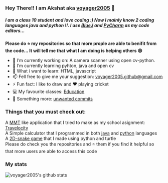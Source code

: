 ### Hey There!! I am Akshat aka [voyager2005] 👋
##### I am a class 10 student and love coding :) Now I mainly know 2 coding languages java and python !!. I use [BlueJ] and [PyCharm] as my code editors...
 **Please do ⭐ my repositories so that more prople are able to benifit from the code... It will tell me that what I am doing is helping others 😄**
- 🔭 I’m currently working on: A camera scanner using open cv-python.
- 🌱 I’m currently learning pyhton, java and open cv
- 📖 What i want to learn: HTML, javascript 
- 📫 Fell free to give me your suggestion: voyager2005.github@gmail.com 
- ⚡ Fun fact: I like to draw and ❤ playing cricket
- 💻 My favourite classes: [Education]
- 🎃 Something more: [unwanted commits] 

### Things that you must check out:
A [MMT] like application that I tried to make as my school asignment: [Travelocity]  
A Simple calculator that I programmed in both [java] and [python] languages 
<br />A [2D-snake game] that I made using python and turtle
<br />
Please do check you the repositories and ⭐ them if you find it helpful so that more users are able to access this code

### My stats
![voyager2005's github stats](https://github-readme-stats.vercel.app/api?username=voyager2005&show_icons=true&theme=tokyonight&bg_color=0d1117&text_color=ffffff&icon_color=ab6eef)

[Simple calculator]: https://github.com/voyager2005/simple-calculator.git
[Education]: http://www.techsparx.guru/
[voyager2005]: https://github.com/voyager2005
[java]: https://github.com/voyager2005/simple-calculator-java
[python]: https://github.com/voyager2005/simple-calculator-python
[BlueJ]: https://bluej.org/
[PyCharm]: https://www.jetbrains.com/pycharm/
[MMT]: https://en.wikipedia.org/wiki/MakeMyTrip
[Travelocity]: https://github.com/voyager2005/travel-accommodation
[2D-snake game]: https://github.com/voyager2005/2D-snake-game.git
[unwanted commits]: https://github.com/voyager2005/voyager2005/blob/main/about-commits.txt
